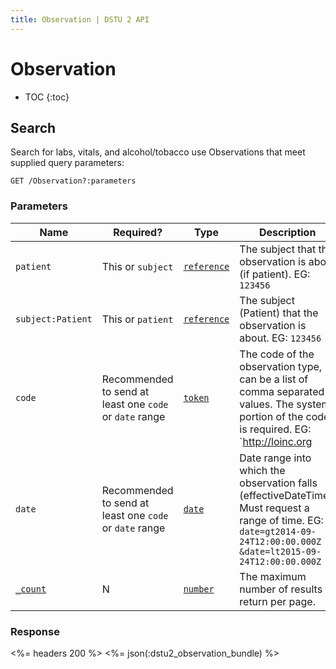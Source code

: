 ```yaml
---
title: Observation | DSTU 2 API
---
```


# Observation

* TOC
{:toc}

## Search

Search for labs, vitals, and alcohol/tobacco use Observations that meet supplied query parameters:

    GET /Observation?:parameters

### Parameters

 Name            | Required?| Type                                                           | Description
-----------------|----------|----------------------------------------------------------------|-------------------------------------------------------
`patient`        | This or `subject` |[`reference`](http://hl7.org/fhir/dstu2/search.html#reference)| The subject that the observation is about (if patient). EG: `123456`
`subject:Patient`| This or `patient` |[`reference`](http://hl7.org/fhir/dstu2/search.html#reference)| The subject (Patient) that the observation is about. EG: `123456`
`code`| Recommended to send at least one `code` or `date` range |[`token`](http://hl7.org/fhir/dstu2/search.html#token)| The code of the observation type, can be a list of comma separated values. The system portion of the code is required. EG: `http://loinc.org|3094-0`
`date`| Recommended to send at least one `code` or `date` range  |[`date`](http://hl7.org/fhir/dstu2/search.html#date) | Date range into which the observation falls (effectiveDateTime). Must request a range of time. EG: `date=gt2014-09-24T12:00:00.000Z` `&date=lt2015-09-24T12:00:00.000Z`
[`_count`](http://hl7.org/fhir/dstu2/search.html#count)| N |[`number`](http://hl7.org/fhir/dstu2/search.html#number)| The maximum number of results to return per page.

### Response

<%= headers 200 %>
<%= json(:dstu2_observation_bundle) %>
